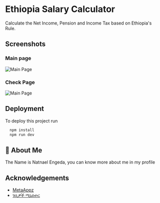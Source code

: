 
# Ethiopia Salary Calculator

Calculate the Net Income, Pension and Income Tax based on Ethiopia's Rule.


## Screenshots

### Main page
![Main Page](https://i.ibb.co/dgf9ySk/image.png)

### Check Page
![Main Page](https://i.ibb.co/Vq8t9BV/image.png)


## Deployment

To deploy this project run

```bash
  npm install
  npm run dev
```


## 🚀 About Me
The Name is Natnael Engeda, you can know more about me in my profile


## Acknowledgements

 - [MetaAppz](https://www.metaappz.com/Ethiopia_Salary_TAX/Default.aspx)
 - [ገቢዎች ሚኒስተር](http://www.mor.gov.et/web/mor/knows/-/asset_publisher/AGGJQJONTb4V/content/id/59145)

